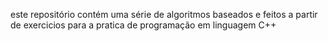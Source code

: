 este repositório contém uma série de algoritmos baseados e feitos a partir de exercicios para a pratica de programação em linguagem C++
